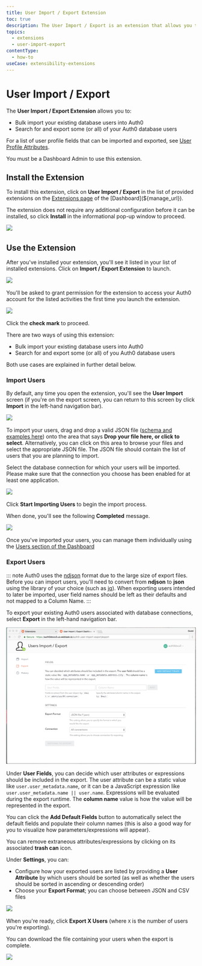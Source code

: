 ```yaml
---
title: User Import / Export Extension
toc: true
description: The User Import / Export is an extension that allows you to import / export users from or to any database you have configured in your account.
topics:
  - extensions
  - user-import-export
contentType:
  - how-to
useCase: extensibility-extensions
---
```

# User Import / Export

The **User Import / Export Extension** allows you to:

* Bulk import your existing database users into Auth0
* Search for and export some (or all) of your Auth0 database users

For a list of user profile fields that can be imported and exported, see [User Profile Attributes](/users/references/user-profile-structure#user-profile-attributes).

You must be a Dashboard Admin to use this extension.

## Install the Extension

To install this extension, click on **User Import / Export** in the list of provided extensions on the [Extensions page](${manage_url}/#/extensions) of the [Dashboard](${manage_url}). 

The extension does not require any additional configuration before it can be installed, so click **Install** in the informational pop-up window to proceed.

![](/media/articles/extensions/user-import-export/install-extension.png)

## Use the Extension

After you've installed your extension, you'll see it listed in your list of installed extensions. Click on **Import / Export Extension** to launch.

![](/media/articles/extensions/user-import-export/installed-extensions-list.png)

You'll be asked to grant permission for the extension to access your Auth0 account for the listed activities the first time you launch the extension.

![](/media/articles/extensions/user-import-export/permissions.png)

Click the **check mark** to proceed.

There are two ways of using this extension:

* Bulk import your existing database users into Auth0
* Search for and export some (or all) of you Auth0 database users

Both use cases are explained in further detail below.

### Import Users

By default, any time you open the extension, you'll see the **User Import** screen (if you're on the export screen, you can return to this screen by click **Import** in the left-hand navigation bar).

![](/media/articles/extensions/user-import-export/import.png)

To import your users, drag and drop a valid JSON file ([schema and examples here](/tutorials/bulk-importing-users-into-auth0)) onto the area that says **Drop your file here, or click to select**. Alternatively, you can click on this area to browse your files and select the appropriate JSON file. The JSON file should contain the list of users that you are planning to import.

Select the database connection for which your users will be imported. Please make sure that the connection you choose has been enabled for at least one application.

![](/media/articles/extensions/user-import-export/ready-for-import.png)

Click **Start Importing Users** to begin the import process.

When done, you'll see the following **Completed** message.

![](/media/articles/extensions/user-import-export/import-complete.png)

Once you've imported your users, you can manage them individually using the [Users section of the Dashboard](${manage_url}/#/users)

### Export Users

::: note
Auth0 uses the [ndjson](http://ndjson.org/) format due to the large size of export files. Before you can import users, you'll need to convert from **ndjson** to **json** using the library of your choice (such as [jq](https://stedolan.github.io/jq/)). When exporting users intended to later be imported, user field names should be left as their defaults and not mapped to a Column Name.
:::

To export your existing Auth0 users associated with database connections, select **Export** in the left-hand navigation bar.

![](/media/articles/extensions/user-import-export/export-users.png)

Under **User Fields**, you can decide which user attributes or expressions should be included in the export. The user attribute can be a static value like `user.user_metadata.name`, or it can be a JavaScript expression like `user.user_metadata.name || user.name`. Expressions will be evaluated during the export runtime. The **column name** value is how the value will be represented in the export. 

You can click the **Add Default Fields** button to automatically select the default fields and populate their column names (this is also a good way for you to visualize how parameters/expressions will appear).

You can remove extraneous attributes/expressions by clicking on its associated **trash can** icon.

Under **Settings**, you can:

* Configure how your exported users are listed by providing a **User Attribute** by which users should be sorted (as well as whether the users should be sorted in ascending or descending order)
* Choose your **Export Format**; you can choose between JSON and CSV files

![](/media/articles/extensions/user-import-export/settings.png)

When you're ready, click **Export X Users** (where `X` is the number of users you're exporting).

You can download the file containing your users when the export is complete.

![](/media/articles/extensions/user-import-export/export-complete.png)

